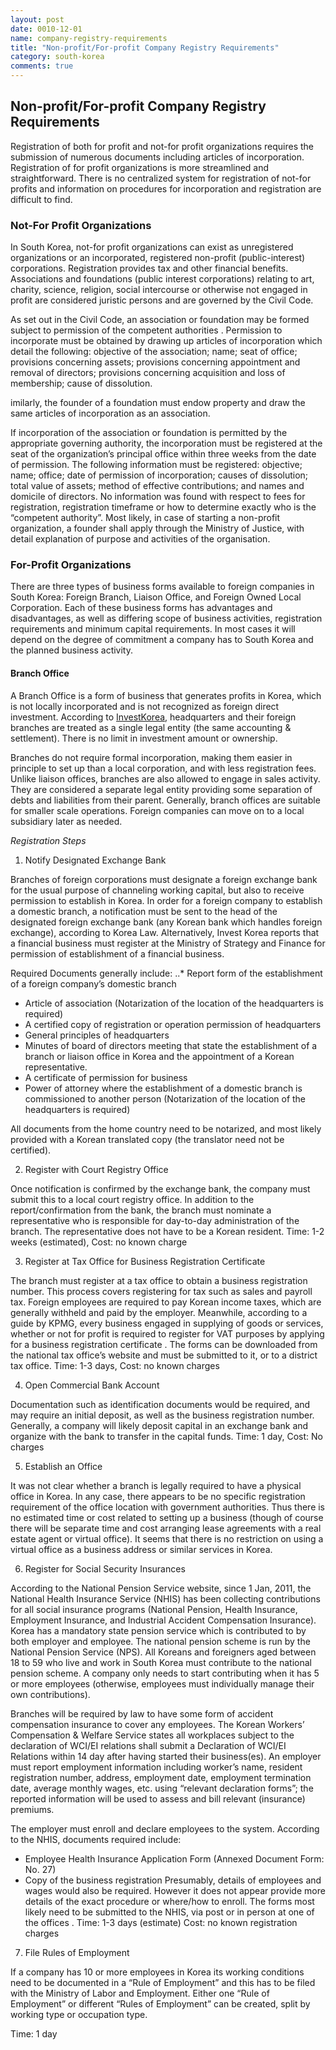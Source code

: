 ```yaml
---
layout: post
date: 0010-12-01
name: company-registry-requirements
title: "Non-profit/For-profit Company Registry Requirements"
category: south-korea
comments: true
---
```


## Non-profit/For-profit Company Registry Requirements

Registration of both for profit and not-for profit organizations requires the submission of numerous documents including articles of incorporation. Registration of for profit organizations is more streamlined and straightforward. There is no centralized system for registration of not-for profits and information on procedures for incorporation and registration are difficult to find.

### Not-For Profit Organizations 

In South Korea, not-for profit organizations can exist as unregistered organizations or an incorporated, registered non-profit (public-interest) corporations. Registration provides tax and other financial benefits. Associations and foundations (public interest corporations) relating to art, charity, science, religion, social intercourse or otherwise not engaged in profit are considered juristic persons and are governed by the Civil Code. 

As set out in the Civil Code, an association or foundation may be formed subject to permission of the competent authorities . 
Permission to incorporate must be obtained by drawing up articles of incorporation which detail the following: objective of the association; name; seat of office; provisions concerning assets; provisions concerning appointment and removal of directors; provisions concerning acquisition and loss of membership; cause of dissolution.  

imilarly, the founder of a foundation must endow property and draw the same articles of incorporation as an association. 

If incorporation of the association or foundation is permitted by the appropriate governing authority, the incorporation must be registered at the seat of the organization’s principal office within three weeks from the date of permission. The following information must be registered: objective; name; office; date of permission of incorporation; causes of dissolution; total value of assets; method of effective contributions; and names and domicile of directors. No information was found with respect to fees for registration, registration timeframe or how to determine exactly who is the “competent authority”. Most likely, in case of starting a non-profit organization, a founder shall apply through the Ministry of Justice, with detail explanation of purpose and activities of the organisation.

### For-Profit Organizations  

There are three types of business forms available to foreign companies in South Korea: Foreign Branch, Liaison Office, and Foreign Owned Local Corporation. Each of these business forms has advantages and disadvantages, as well as differing scope of business activities, registration requirements and minimum capital requirements. In most cases it will depend on the degree of commitment a company has to South Korea and the planned business activity.

#### Branch Office

A Branch Office is a form of business that generates profits in Korea, which is not locally incorporated and is not recognized as foreign direct investment. According to [InvestKorea](http://www.investkorea.org/en/foreigner/corporation.do), headquarters and their foreign branches are treated as a single legal entity (the same accounting & settlement). There is no limit in investment amount or ownership.

Branches do not require formal incorporation, making them easier in principle to set up than a local corporation, and with less registration fees. Unlike liaison offices, branches are also allowed to engage in sales activity. They are considered a separate legal entity providing some separation of debts and liabilities from their parent. Generally, branch offices are suitable for smaller scale operations.  Foreign companies can move on to a local subsidiary later as needed.

*Registration Steps*

1.	Notify Designated Exchange Bank

Branches of foreign corporations must designate a foreign exchange bank for the usual purpose of channeling working capital, but also to receive permission to establish in Korea. In order for a foreign company to establish a domestic branch, a notification must be sent to the head of the designated foreign exchange bank (any Korean bank which handles foreign exchange), according to Korea Law. Alternatively, Invest Korea reports that a financial business must register at the Ministry of Strategy and Finance for permission of establishment of a financial business. 

Required Documents generally include:
 ..* Report form of the establishment of a foreign company’s domestic branch
-	Article of association (Notarization of the location of the headquarters is required)
-	A certified copy of registration or operation permission of headquarters
-	General principles of headquarters
-	Minutes of board of directors meeting that state the establishment of a branch or liaison office in Korea and the appointment of a Korean representative.
-	A certificate of permission for business
-	Power of attorney where the establishment of a domestic branch is commissioned to another person (Notarization of the location of the headquarters is required)

All documents from the home country need to be notarized, and most likely provided with a Korean translated copy (the translator need not be certified).

2.  Register with Court Registry Office

Once notification is confirmed by the exchange bank, the company must submit this to a local court registry office. In addition to the report/confirmation from the bank, the branch must nominate a representative who is responsible for day-to-day administration of the branch. The representative does not have to be a Korean resident.
Time: 1-2 weeks (estimated), Cost: no known charge

3.  Register at Tax Office for Business Registration Certificate

The branch must register at a tax office to obtain a business registration number. This process covers registering for tax such as sales and payroll tax.
Foreign employees are required to pay Korean income taxes, which are generally withheld and paid by the employer. Meanwhile, according to a guide by KPMG, every business engaged in supplying of goods or services, whether or not for profit is required to register for VAT purposes by applying for a business registration certificate .
The forms can be downloaded from the national tax office’s website  and must be submitted to it, or to a district tax office.
Time: 1-3 days, Cost: no known charges

4.  Open Commercial Bank Account

Documentation such as identification documents would be required, and may require an initial deposit, as well as the business registration number. Generally, a company will likely deposit capital in an exchange bank and organize with the bank to transfer in the capital funds.
Time: 1 day, Cost: No charges

5.  Establish an Office

It was not clear whether a branch is legally required to have a physical office in Korea. In any case, there appears to be no specific registration requirement of the office location with government authorities. Thus there is no estimated time or cost related to setting up a business (though of course there will be separate time and cost arranging lease agreements with a real estate agent or virtual office). It seems that there is no restriction on using a virtual office as a business address or similar services in Korea.

6.  Register for Social Security Insurances

According to the National Pension Service website, since 1 Jan, 2011, the National Health Insurance Service (NHIS) has been collecting contributions for all social insurance programs (National Pension, Health Insurance, Employment Insurance, and Industrial Accident Compensation Insurance).
Korea has a mandatory state pension service which is contributed to by both employer and employee. The national pension scheme is run by the National Pension Service (NPS). All Koreans and foreigners aged between 18 to 59 who live and work in South Korea must contribute to the national pension scheme. A company only needs to start contributing when it has 5 or more employees (otherwise, employees must individually manage their own contributions).

Branches will be required by law to have some form of accident compensation insurance to cover any employees. The Korean Workers’ Compensation & Welfare Service states all workplaces subject to the declaration of WCI/EI relations shall submit a Declaration of WCI/EI Relations within 14 day after having started their business(es). An employer must report employment information including worker’s name, resident registration number, address, employment date, employment termination date, average monthly wages, etc. using “relevant declaration forms”; the reported information will be used to assess and bill relevant (insurance) premiums.

The employer must enroll and declare employees to the system. According to the NHIS, documents required include:
-	Employee Health Insurance Application Form (Annexed Document Form: No. 27)
-	Copy of the business registration
Presumably, details of employees and wages would also be required.  However it does not appear provide more details of the exact procedure or where/how to enroll. The forms most likely need to be submitted to the NHIS, via post or in person at one of the offices  . Time: 1-3 days (estimate)
Cost: no known registration charges

7.  File Rules of Employment

If a company has 10 or more employees in Korea its working conditions need to be documented in a “Rule of Employment” and this has to be filed with the Ministry of Labor and Employment. Either one “Rule of Employment” or different “Rules of Employment” can be created, split by working type or occupation type.

Time: 1 day



 







